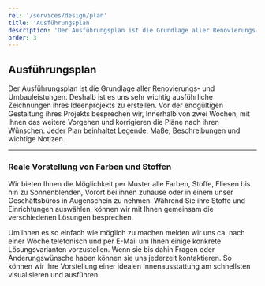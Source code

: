 ```yaml
---
rel: '/services/design/plan'
title: 'Ausführungsplan'
description: 'Der Ausführungsplan ist die Grundlage aller Renovierungs- und Umbauleistungen. Deshalb ist es uns sehr wichtig ausführliche Zeichnungen ihres Ideenprojekts zu erstellen. Vor der endgültigen Gestaltung ihres Projekts besprechen wir, Innerhalb von zwei  Wochen,  mit Ihnen das weitere Vorgehen und korrigieren die Pläne nach ihren Wünschen. Jeder Plan beinhaltet Legende, Maße, Beschreibungen und wichtige Notizen.'
order: 3
---
```

## **Ausführungsplan**
Der Ausführungsplan ist die Grundlage aller Renovierungs- und Umbauleistungen.  Deshalb ist es uns sehr wichtig ausführliche Zeichnungen ihres Ideenprojekts zu erstellen.  Vor der endgültigen Gestaltung ihres Projekts besprechen wir, Innerhalb von zwei  Wochen,  mit Ihnen das weitere Vorgehen und korrigieren die Pläne nach ihren Wünschen. Jeder Plan beinhaltet Legende, Maße, Beschreibungen und wichtige Notizen.

- - -

### Reale Vorstellung von **Farben und Stoffen**
Wir bieten Ihnen die Möglichkeit per Muster alle Farben, Stoffe, Fliesen bis hin zu Sonnenblenden, Vorort bei ihnen zuhause oder in einem unser Geschäftsbüros in Augenschein zu nehmen.
Während Sie ihre Stoffe und Einrichtungen auswählen, können wir mit Ihnen gemeinsam die verschiedenen Lösungen besprechen. 

Um ihnen es so einfach wie möglich zu machen melden wir uns ca. nach einer Woche telefonisch und per E-Mail um Ihnen einige konkrete Lösungsvarianten vorzustellen. Wenn sie bis dahin Fragen oder Änderungswünsche haben können sie uns jederzeit kontaktieren. So können wir Ihre Vorstellung einer idealen Innenausstattung am schnellsten visualisieren und ausführen.